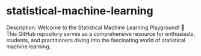 # statistical-machine-learning
Description: Welcome to the Statistical Machine Learning Playground! 🚀 This GitHub repository serves as a comprehensive resource for enthusiasts, students, and practitioners diving into the fascinating world of statistical machine learning.
